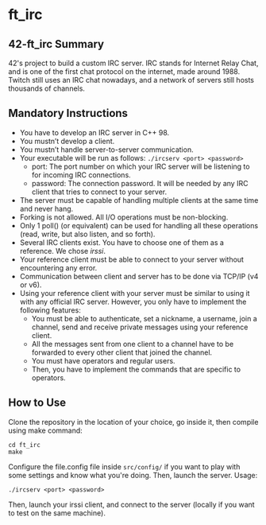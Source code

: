 # ft_irc

## 42-ft_irc Summary
42's project to build a custom IRC server. IRC stands for Internet Relay Chat, and is one of the first chat protocol on the internet, made around 1988. Twitch still uses an IRC chat nowadays, and a network of servers still hosts thousands of channels.

## Mandatory Instructions
- You have to develop an IRC server in C++ 98.
- You mustn’t develop a client.
- You mustn’t handle server-to-server communication.
- Your executable will be run as follows:
```./ircserv <port> <password>```
	- port: The port number on which your IRC server will be listening to for incoming
IRC connections.
	- password: The connection password. It will be needed by any IRC client that tries
to connect to your server.
- The server must be capable of handling multiple clients at the same time and never
hang.
- Forking is not allowed. All I/O operations must be non-blocking.
- Only 1 poll() (or equivalent) can be used for handling all these operations (read,
write, but also listen, and so forth).
- Several IRC clients exist. You have to choose one of them as a reference. We chose *irssi*.
- Your reference client must be able to connect to your server without encountering
any error.
- Communication between client and server has to be done via TCP/IP (v4 or v6).
- Using your reference client with your server must be similar to using it with any
official IRC server. However, you only have to implement the following features:
	- You must be able to authenticate, set a nickname, a username, join a channel,
send and receive private messages using your reference client.
	- All the messages sent from one client to a channel have to be forwarded to
every other client that joined the channel.
	- You must have operators and regular users.
	- Then, you have to implement the commands that are specific to operators.

## How to Use
Clone the repository in the location of your choice, go inside it, then compile using make command:
```
cd ft_irc
make
```
Configure the file.config file inside ```src/config/``` if you want to play with some settings and know what you're doing.
Then, launch the server. Usage:
```
./ircserv <port> <password>
```
Then, launch your irssi client, and connect to the server (locally if you want to test on the same machine).
